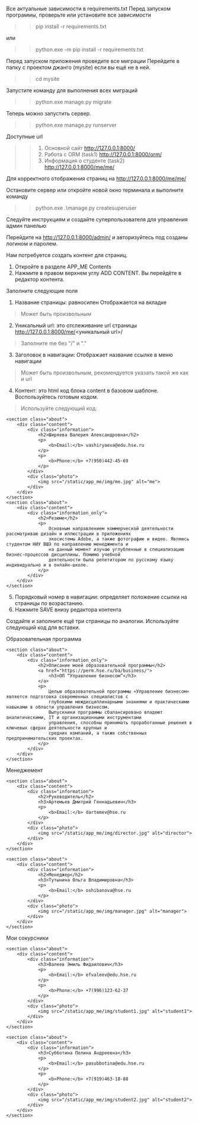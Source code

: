 Все актуальные зависимости в requirements.txt
Перед запуском программы, проверьте или установите все зависимости

>> pip install -r requirements.txt

или 

>> python.exe -m pip install -r requirements.txt

Перед запуском приложения проведите все миграции
    Перейдите в папку с проектом джанго (mysite) если вы ещё не в ней.
>> cd mysite

Запустите команду для выполнения всех миграций 
>> python.exe manage.py migrate 

Теперь можно запустить сервер.
>> python.exe manage.py runserver

Доступные url
>> 1. Основной сайт http://127.0.0.1:8000/
>> 2. Работа с ORM (task1) http://127.0.0.1:8000/orm/
>> 3. Информация о студенте (task2) http://127.0.0.1:8000/me/me/

Для корректного отображения страниц на http://127.0.0.1:8000/me/me/

Остановите сервер или откройте новой окно терминала и выполните команду
>> python.exe .\manage.py createsuperuser

Следуйте инструкциям и создайте суперпользователя для управления админ панелью

Перейдите на http://127.0.0.1:8000/admin/ и авторизуйтесь под созданы логином и паролем.

Нам потребуется создать контент для страниц.

1. Откройте в разделе APP_ME Contents
2. Нажмите в правом верхнем углу ADD CONTENT. Вы перейдёте в редактор контента.

Заполните следующие поля
1. Название страницы: равносилен <title></title> Отображается на вкладке
> Может быть произвольным
2. Уникальный url: это отслеживание url страницы http://127.0.0.1:8000/me/<уникальный url>/
> Заполните me без "/" и "."
3. Заголовок в навигации: Отображает название ссылке в меню навигации
> Может быть произвольным, рекомендуется указать такой же как и url
4. Контент: это html код блока content в базовом шаблоне. Воспользуйтесь готовым кодом.
>  Используйте следующий код:
> 
    <section class="about">
        <div class="content">
            <div class="information">
                <h2>Ширяева Валерия Александровна</h2>
                <p>
                    <b>Email:</b> vashiryaeva@edu.hse.ru
                </p>
                <p>
                    <b>Phone:</b> +7(950)442-45-69
                </p>
            </div>
            <div class="photo">
                <img src="/static/app_me/img/me.jpg" alt="me">
            </div>
        </div>
    </section>
    <section class="about">
        <div class="content">
            <div class="information_only">
                <h2>Резюме</h2>
                <p>
                    Основным направлением коммерческой деятельности рассматриваю дизайн и иллюстрации в приложениях
                    экосистемы Adobe, а также фотографию и видео. Являюсь студентом НИУ ВШЭ по направлению менеджмента и
                    на данный момент изучаю углубленные в специализацию бизнес-процессов дисциплины. Помимо учебной
                    деятельности была репетитором по русскому языку индивидуально и в онлайн-школе.
                </p>
            </div>
        </div>
    </section>
5. Порядковый номер в навигации: определяет положение ссылки на страницы по возрастанию.
6. Нажмите SAVE внизу редактора контента

Создайте и заполните ещё три страницы по аналогии. Используйте следующий код для вставки.

Образовательная программа

    <section class="about">
        <div class="content">
            <div class="information_only">
                <h2>Описание моей образовательной программы</h2>
                <a href="https://perm.hse.ru/ba/business/">
                    <h3>ОП “Управление бизнесом”</h3>
                </a>
                <p>
                    Целью образовательной программы «Управление бизнесом» является подготовка современных специалистов с
                    глубокими междисциплинарными знаниями и практическими навыками в области управления бизнесом.
                    Выпускники программы сбалансировано владеют аналитическими, IT и организационными инструментами
                    управления, способны принимать проработанные решения в ключевых сферах деятельности крупных и
                    средних компаний, а также собственных предпринимательских проектах.
                </p>
            </div>
        </div>
    </section>

Менеджемент

    <section class="about">
        <div class="content">
            <div class="information">
                <h2>Руководитель</h2>
                <h3>Артемьев Дмитрий Геннадьевич</h3>
                <p>
                    <b>Email:</b> dartemev@hse.ru
                </p>
            </div>
            <div class="photo">
                <img src="/static/app_me/img/director.jpg" alt="director">
            </div>
        </div>
    </section>

    <section class="about">
        <div class="content">
            <div class="information">
                <h2>Менеджер</h2>
                <h3>Тутынина Ольга Владимировна</h3>
                <p>
                    <b>Email:</b> oshibanova@hse.ru
                </p>
            </div>
            <div class="photo">
                <img src="/static/app_me/img/manager.jpg" alt="manager">
            </div>
        </div>
    </section>

Мои сокурсники

    <section class="about">
        <div class="content">
            <div class="information">
                <h3>Валеев Эмиль Фидаилович</h3>
                <p>
                    <b>Email:</b> efvaleev@edu.hse.ru
                </p>
                <p>
                    <b>Phone:</b> +7(996)123-62-37
                </p>
            </div>
            <div class="photo">
                <img src="/static/app_me/img/student1.jpg" alt="student1">
            </div>
        </div>
    </section>

    <section class="about">
        <div class="content">
            <div class="information">
                <h3>Субботина Полина Андреевна</h3>
                <p>
                    <b>Email:</b> pasubbotina@edu.hse.ru
                </p>
                <p>
                    <b>Phone:</b> +7(919)463-18-88
                </p>
            </div>
            <div class="photo">
                <img src="/static/app_me/img/student2.jpg" alt="student2">
            </div>
        </div>
    </section>